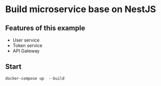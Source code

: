 # Build microservice base on NestJS
## Features of this example
- User service
- Token service
- API Gateway

## Start 
```
docker-compose up  --build
```